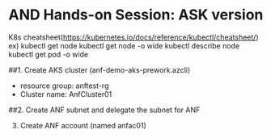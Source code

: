 # AND Hands-on Session: ASK version

K8s cheatsheet(https://kubernetes.io/docs/reference/kubectl/cheatsheet/)
ex)
kubectl get node
kubectl get node -o wide
kubectl describe node
kubectl get pod -o wide

##1. Create AKS cluster (anf-demo-aks-prework.azcli)
- resource group: anftest-rg
- Cluster name: AnfCluster01

##2. Create ANF subnet and delegate the subnet for ANF


3. Create ANF account (named anfac01)